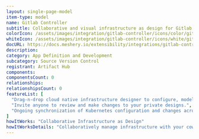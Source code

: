 ```yaml
---
layout: single-page-model
item-type: model
name: Gitlab Controller
subtitle: Collaborative and visual infrastructure as design for Gitlab Controller
colorIcon: /assets/images/integration/gitlab-controller/icons/color/gitlab-controller-color.svg
whiteIcon: /assets/images/integration/gitlab-controller/icons/white/gitlab-controller-white.svg
docURL: https://docs.meshery.io/extensibility/integrations/gitlab-controller
description: 
category: App Definition and Development
subcategory: Source Version Control
registrant: Artifact Hub
components: 
componentsCount: 0
relationships: 
relationshipsCount: 0
featureList: [
  "Drag-n-drop cloud native infrastructure designer to configure, model, and deploy your workloads.",
  "Invite anyone to review and make changes to your private designs.",
  "Ongoing synchronization of Kubernetes configuration and changes across any number of clusters."
]
howItWorks: "Collaborative Infrastructure as Design"
howItWorksDetails: "Collaboratively manage infrastructure with your coworkers synchronously sharing the same designs."
---
```

